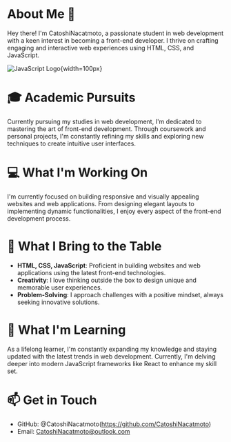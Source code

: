 # About Me 👋

Hey there! I'm CatoshiNacatmoto, a passionate student in web development with a keen interest in becoming a front-end developer. I thrive on crafting engaging and interactive web experiences using HTML, CSS, and JavaScript.


![JavaScript Logo](https://upload.wikimedia.org/wikipedia/commons/9/99/Unofficial_JavaScript_logo_2.svg){width=100px}

# 🎓 Academic Pursuits
Currently pursuing my studies in web development, I'm dedicated to mastering the art of front-end development. Through coursework and personal projects, I'm constantly refining my skills and exploring new techniques to create intuitive user interfaces.

# 💻 What I'm Working On
I'm currently focused on building responsive and visually appealing websites and web applications. From designing elegant layouts to implementing dynamic functionalities, I enjoy every aspect of the front-end development process.

# 🌟 What I Bring to the Table
- **HTML, CSS, JavaScript**: Proficient in building websites and web applications using the latest front-end technologies.
- **Creativity**: I love thinking outside the box to design unique and memorable user experiences.
- **Problem-Solving**: I approach challenges with a positive mindset, always seeking innovative solutions.

# 🌱 What I'm Learning
As a lifelong learner, I'm constantly expanding my knowledge and staying updated with the latest trends in web development. Currently, I'm delving deeper into modern JavaScript frameworks like React to enhance my skill set.

# 📫 Get in Touch
- GitHub: @CatoshiNacatmoto(https://github.com/CatoshiNacatmoto)
- Email: CatoshiNacatmoto@outlook.com

